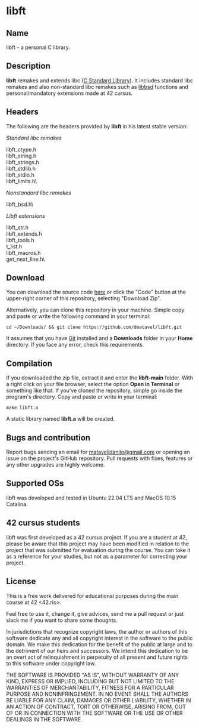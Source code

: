 
# libft

## Name

libft - a personal C library.

## Description

**libft** remakes and extends libc ([C Standard Library](https://en.wikipedia.org/wiki/C_standard_library)). It includes standard libc remakes and also non-standard libc remakes such as [libbsd](https://helpmanual.io/man7/libbsd/) functions and personal/mandatory extensions made at 42 cursus.

## Headers

The following are the headers provided by **libft** in his latest stable version:

*Standard libc remakes*

libft_ctype.h\
libft_string.h\
libft_strings.h\
libft_stdlib.h\
libft_stdio.h\
libft_limits.h\

*Nonstandard libc remakes*

libft_bsd.h\

*Libft extensions*

libft_str.h\
libft_extends.h\
libft_tools.h\
t_list.h\
libft_macros.h\
get_next_line.h\

## **Download**

You can download the source code [here](https://github.com/dmatavel/libft/archive/refs/heads/main.zip) or click the "Code" button at the upper-right corner of this repository, selecting "Download Zip".

Alternatively, you can clone this repository in your machine. Simple copy and paste or write the following command in your terminal:

    cd ~/Downloads/ && git clone https://github.com/dmatavel/libft.git

It assumes that you have [Git](https://git-scm.com/) installed and a **Downloads** folder in your **Home** directory. If you face any error, check this requirements.

## Compilation

If you downloaded the zip file, extract it and enter the **libft-main** folder. With a right click on your file browser, select the option **Open in Terminal** or something like that. If you've cloned the repository, simple go inside the program's directory. Copy and paste or write in your terminal:

    make libft.a

A static library named **libft.a** will be created.

## Bugs and contribution

Report bugs sending an email for matavelidanilo@gmail.com or opening an issue on the project's GitHub repository. Pull requests with fixes, features or any other upgrades are highly welcome.  

## Supported OSs

libft was developed and tested in Ubuntu 22.04 LTS and MacOS 10.15 Catalina. 

## 42 cursus students

libft was first developed as a 42 cursus project. If you are a student at 42, please be aware that this project may have been modified in relation to the project that was submitted for evaluation during the course. You can take it as a reference for your studies, but not as a parameter for correcting your project.

## License

This is a free work delivered for educational purposes during the main course
at 42 <42.rio>.

Feel free to use it, change it, give advices, send me a pull request or
just slack me if you want to share some thoughts.

In jurisdictions that recognize copyright laws, the author or authors
of this software dedicate any and all copyright interest in the
software to the public domain. We make this dedication for the benefit
of the public at large and to the detriment of our heirs and
successors. We intend this dedication to be an overt act of
relinquishment in perpetuity of all present and future rights to this
software under copyright law.

THE SOFTWARE IS PROVIDED "AS IS", WITHOUT WARRANTY OF ANY KIND,
EXPRESS OR IMPLIED, INCLUDING BUT NOT LIMITED TO THE WARRANTIES OF
MERCHANTABILITY, FITNESS FOR A PARTICULAR PURPOSE AND NONINFRINGEMENT.
IN NO EVENT SHALL THE AUTHORS BE LIABLE FOR ANY CLAIM, DAMAGES OR
OTHER LIABILITY, WHETHER IN AN ACTION OF CONTRACT, TORT OR OTHERWISE,
ARISING FROM, OUT OF OR IN CONNECTION WITH THE SOFTWARE OR THE USE OR
OTHER DEALINGS IN THE SOFTWARE.
